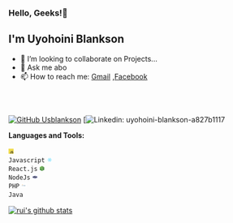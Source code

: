 ### Hello, Geeks!👋
## I'm Uyohoini Blankson

- 👯 I’m looking to collaborate on Projects...
- 💬 Ask me abo
- 📫 How to reach me: [Gmail](https://github.com/Usblankson) ,[Facebook](https://www.facebook.com/uyohoini.blankson/)
<br/>
<br/>

[![GitHub Usblankson](https://img.shields.io/github/followers/Usblankson?label=follow&style=social)](https://github.com/Usblankson) <!--
[![Twitter: ](https://img.shields.io/twitter/follow/?style=social)](https://twitter.com/) -->
[![Linkedin: uyohoini-blankson-a827b1117](https://www.linkedin.com/in/uyohoini-blankson-a827b1117)




**Languages and Tools:**  

<code><img height="10" src="https://raw.githubusercontent.com/github/explore/80688e429a7d4ef2fca1e82350fe8e3517d3494d/topics/javascript/javascript.png"> Javascript</code>
<code><img height="10" src="https://raw.githubusercontent.com/github/explore/80688e429a7d4ef2fca1e82350fe8e3517d3494d/topics/react/react.png"> React.js</code>
<code><img height="10" src="https://raw.githubusercontent.com/github/explore/80688e429a7d4ef2fca1e82350fe8e3517d3494d/topics/nodejs/nodejs.png"> NodeJs</code>
<code><img height="10" src="https://raw.githubusercontent.com/github/explore/80688e429a7d4ef2fca1e82350fe8e3517d3494d/topics/php/php.png"> PHP</code>
<code><img height="10" src="https://raw.githubusercontent.com/github/explore/80688e429a7d4ef2fca1e82350fe8e3517d3494d/topics/java/java.png"> Java</code><!--
<code><img height="10" src="https://raw.githubusercontent.com/github/explore/80688e429a7d4ef2fca1e82350fe8e3517d3494d/topics/java/java.png"> Java</code>
<code><img height="10" src="https://raw.githubusercontent.com/github/explore/80688e429a7d4ef2fca1e82350fe8e3517d3494d/topics/java/java.png"> Java</code>-->



<a href="https://github.com/Usblankson">
 <img align="center" src="https://github-readme-stats.vercel.app/api?username=Usblankson&show_icons=true&theme=dracula&line_height=27" alt="rui's github stats"/>
</a>
<div align="center">
<!-- ### Show some ❤️ by starring some of the repositories! -->
</div>
